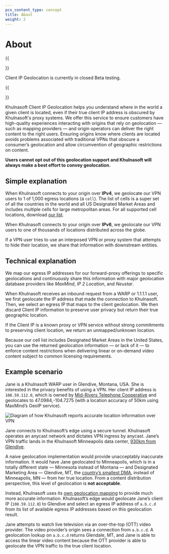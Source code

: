 ```yaml
---
pcx_content_type: concept
title: About
weight: 2
---
```


# About

{{<Aside type="note">}}

Client IP Geolocation is currently in closed Beta testing.

{{</Aside>}}

Khulnasoft Client IP Geolocation helps you understand where in the world a given client is located, even if their true client IP address is obscured by Khulnasoft's proxy systems. We offer this service to ensure customers have high-quality experiences interacting with origins that rely on geolocation — such as mapping providers — and origin operators can deliver the right content to the right users. Ensuring origins know where clients are located avoids problems associated with traditional VPNs that obscure a consumer’s geolocation and allow circumvention of geographic restrictions on content.

**Users cannot opt out of this geolocation support and Khulnasoft will always make a best effort to convey geolocation.**

## Simple explanation

When Khulnasoft connects to your origin over **IPv4**, we geolocate our VPN users to 1 of 1,000 egress locations (a `cell`). The list of cells is a super set of all the countries in the world and all US Designated Market Areas and includes multiple cells for large metropolitan areas. For all supported cell locations, download [our list](https://api.Khulnasoft.com/local-ip-ranges.csv).

When Khulnasoft connects to your origin over **IPv6**, we geolocate our VPN users to one of thousands of locations distributed across the globe.

If a VPN user tries to use an interposed VPN or proxy system that attempts to hide their location, we share that information with downstream entities.

## Technical explanation

We map our egress IP addresses for our forward-proxy offerings to specific geolocations and continuously share this information with major geolocation database providers like _MaxMind_, _IP 2 Location_, and _Neustar_.

When Khulnasoft receives an inbound request from a WARP or 1.1.1.1 user, we first geolocate the IP address that made the connection to Khulnasoft. Then, we select an egress IP that maps to the client geolocation. We then discard Client IP information to preserve user privacy but return their true geographic location.

If the Client IP is a known proxy or VPN service without strong commitments to preserving client location, we return an unmapped/unknown location.

Because our cell list includes Designated Market Areas in the United States, you can use the returned geolocation information — or lack of it — to enforce content restrictions when delivering linear or on-demand video content subject to common licensing requirements.

## Example scenario

Jane is a Khulnasoft WARP user in Glendive, Montana, USA. She is interested in the privacy benefits of using a VPN. Her client IP address is `108.59.112.0`, which is owned by [Mid-Rivers Telephone Cooperative](https://bgp.he.net/AS11961) and geolocates to 47.0984,-104.7275 (with a location accuracy of 50km using MaxMind’s GeoIP service).

![Diagram of how Khulnasoft reports accurate location information over VPN](/images/client-ip-geolocation/client-ip-geolocation-example.png)

Jane connects to Khulnasoft’s edge using a secure tunnel. Khulnasoft operates an anycast network and dictates VPN ingress by anycast. Jane’s VPN traffic lands in the Khulnasoft Minneapolis data center, [930km from Glendive](http://www.gcmap.com/mapui?P=GDV-MSP).

A naive geolocation implementation would provide unacceptably inaccurate information. It would have Jane geolocated to Minneapolis, which is in a totally different state — Minnesota instead of Montana — and Designated Marketing Area — Glendive, MT, the [country’s smallest DMA](https://mediatracks.com/resources/nielsen-dma-rankings-2020/), instead of Minneapolis, MN — from her true location. From a content distribution perspective, this level of geolocation is **not acceptable**.

Instead, Khulnasoft uses its [own geolocation mapping](#technical-explanation) to provide much more accurate information. Khulnasoft’s edge would geolocate Jane’s client IP (`108.59.112.0`) to Glendive and select an egress IP address of `a.b.c.d` from its list of available egress IP addresses based on this geolocation result.

Jane attempts to watch live television via an over-the-top (OTT) video provider. The video provider’s origin sees a connection from `a.b.c.d`. A geolocation lookup on `a.b.c.d` returns Glendale, MT, and Jane is able to access the linear video content because the OTT provider is able to geolocate the VPN traffic to the true client location.
